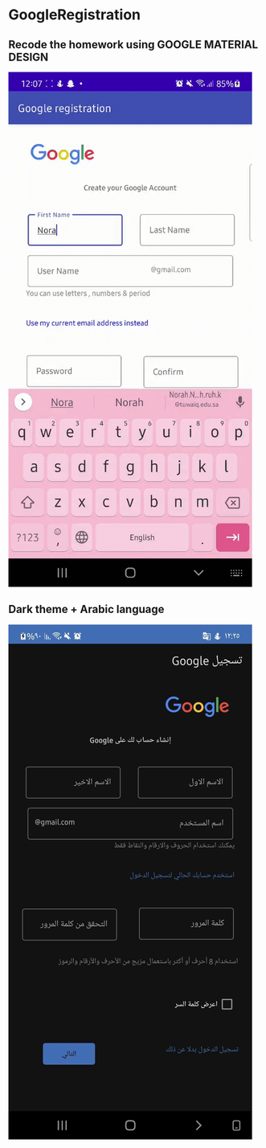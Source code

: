 # GoogleRegistration
## Recode the homework using GOOGLE MATERIAL DESIGN
![](https://github.com/noraGlowin/GoogleRegistration/blob/master/app/src/main/res/drawable/a.gif?raw=true)
## Dark theme + Arabic language 
![](https://github.com/noraGlowin/GoogleRegistration/blob/master/app/src/main/res/drawable/c.jpg?raw=true)
